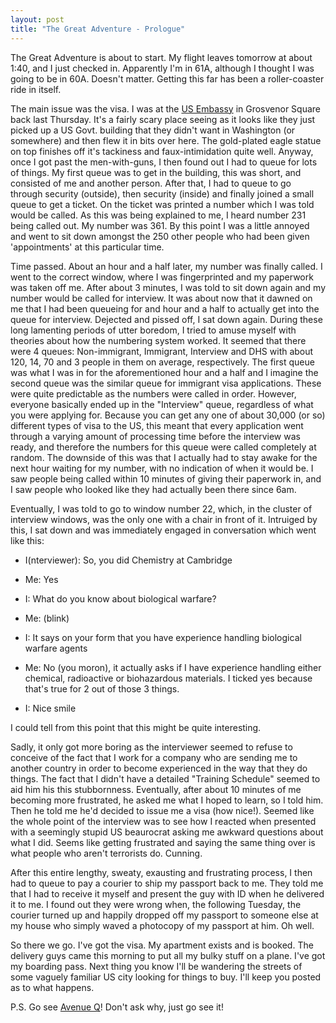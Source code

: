 ```yaml
---
layout: post
title: "The Great Adventure - Prologue"
---
```

The Great Adventure is about to start. My flight leaves tomorrow at about
1:40, and I just checked in. Apparently I'm in 61A, although I thought I was
going to be in 60A. Doesn't matter. Getting this far has been a roller-coaster
ride in itself.

The main issue was the visa. I was at the [US Embassy][1] in Grosvenor Square
back last Thursday. It's a fairly scary place seeing as it looks like they
just picked up a US Govt. building that they didn't want in Washington (or
somewhere) and then flew it in bits over here. The gold-plated eagle statue on
top finishes off it's tackiness and faux-intimidation quite well. Anyway, once
I got past the men-with-guns, I then found out I had to queue for lots of
things. My first queue was to get in the building, this was short, and
consisted of me and another person. After that, I had to queue to go through
security (outside), then security (inside) and finally joined a small queue to
get a ticket. On the ticket was printed a number which I was told would be
called. As this was being explained to me, I heard number 231 being called
out. My number was 361. By this point I was a little annoyed and went to sit
down amongst the 250 other people who had been given 'appointments' at this
particular time.

Time passed. About an hour and a half later, my number was finally called. I
went to the correct window, where I was fingerprinted and my paperwork was
taken off me. After about 3 minutes, I was told to sit down again and my
number would be called for interview. It was about now that it dawned on me
that I had been queueing for and hour and a half to actually get into the
queue for interview. Dejected and pissed off, I sat down again. During these
long lamenting periods of utter boredom, I tried to amuse myself with theories
about how the numbering system worked. It seemed that there were 4 queues:
Non-immigrant, Immigrant, Interview and DHS with about 120, 14, 70 and 3
people in them on average, respectively. The first queue was what I was in for
the aforementioned hour and a half and I imagine the second queue was the
similar queue for immigrant visa applications. These were quite predictable as
the numbers were called in order. However, everyone basically ended up in the
"Interview" queue, regardless of what you were applying for. Because you can
get any one of about 30,000 (or so) different types of visa to the US, this
meant that every application went through a varying amount of processing time
before the interview was ready, and therefore the numbers for this queue were
called completely at random. The downside of this was that I actually had to
stay awake for the next hour waiting for my number, with no indication of when
it would be. I saw people being called within 10 minutes of giving their
paperwork in, and I saw people who looked like they had actually been there
since 6am.

Eventually, I was told to go to window number 22, which, in the cluster of
interview windows, was the only one with a chair in front of it. Intruiged by
this, I sat down and was immediately engaged in conversation which went like
this:

  * I(nterviewer): So, you did Chemistry at Cambridge

  * Me: Yes

  * I: What do you know about biological warfare?

  * Me: (blink)

  * I: It says on your form that you have experience handling biological
warfare agents

  * Me: No (you moron), it actually asks if I have experience handling either
chemical, radioactive or biohazardous materials. I ticked yes because that's
true for 2 out of those 3 things.

  * I: Nice smile

I could tell from this point that this might be quite interesting.

Sadly, it only got more boring as the interviewer seemed to refuse to conceive
of the fact that I work for a company who are sending me to another country in
order to become experienced in the way that they do things. The fact that I
didn't have a detailed "Training Schedule" seemed to aid him his this
stubbornness. Eventually, after about 10 minutes of me becoming more
frustrated, he asked me what I hoped to learn, so I told him. Then he told me
he'd decided to issue me a visa (how nice!). Seemed like the whole point of
the interview was to see how I reacted when presented with a seemingly stupid
US beaurocrat asking me awkward questions about what I did. Seems like getting
frustrated and saying the same thing over is what people who aren't terrorists
do. Cunning.

After this entire lengthy, sweaty, exausting and frustrating process, I then
had to queue to pay a courier to ship my passport back to me. They told me
that I had to receive it myself and present the guy with ID when he delivered
it to me. I found out they were wrong when, the following Tuesday, the courier
turned up and happily dropped off my passport to someone else at my house who
simply waved a photocopy of my passport at him. Oh well.

So there we go. I've got the visa. My apartment exists and is booked. The
delivery guys came this morning to put all my bulky stuff on a plane. I've got
my boarding pass. Next thing you know I'll be wandering the streets of some
vaguely familiar US city looking for things to buy. I'll keep you posted as to
what happens.

P.S. Go see [Avenue Q][2]! Don't ask why, just go see it!

   [1]: http://www.usembassy.org.uk/

   [2]: http://www.avenueqthemusical.co.uk/

